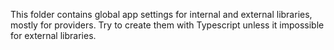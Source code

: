 This folder contains global app settings for internal and external libraries,
mostly for providers. Try to create them with Typescript unless it impossible
for external libraries.
